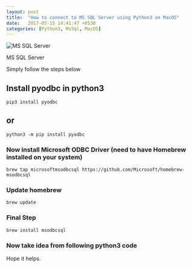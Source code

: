 ```yaml
---
layout: post
title:  "How to connect to MS SQL Server using Python3 on MacOS"
date:   2017-05-15 14:41:47 +0530
categories: [Python3, MsSql, MacOS]
---
```

![MS SQL Server](https://4.bp.blogspot.com/-2N5U9axXi1Q/WRmNtf7o2hI/AAAAAAAAEtA/tQkxn-oOJ-gnmNSmjOBWnE56hvYOfKCnwCLcB/s640/mssql.png)

MS SQL Server

Simply follow the steps below
## Install pyodbc in python3
```
pip3 install pyodbc
```
## or
```
python3 -m pip install pyodbc
```
### Now install Microsoft ODBC Driver (need to have Homebrew installed on your system)
```
brew tap microsoftmsodbcsql https://github.com/Microsoft/homebrew-msodbcsql
```
### Update homebrew
```
brew update
```
### Final Step
```
brew install msodbcsql
```
### Now take idea from following python3 code

<script src="https://gist.github.com/itz-azhar/9105e4ab6f8f7d49776938dd83e99b16.js"></script>

Hope it helps.
